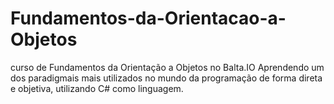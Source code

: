 # Fundamentos-da-Orientacao-a-Objetos
curso de Fundamentos da Orientação a Objetos no Balta.IO
Aprendendo um dos paradigmais mais utilizados no mundo da programação de forma direta e objetiva, utilizando C# como linguagem.
